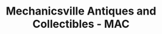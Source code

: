 ---
title: "Mechanicsville Antiques and Collectibles - MAC"
url: /mechanicsville/mechanicsville-antiques-and-collectibles-mac/
shop: Antiquitäten
---